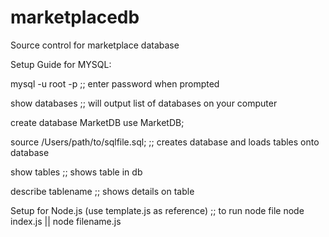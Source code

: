 # marketplacedb
Source control for marketplace database

Setup Guide for MYSQL: 

mysql -u root -p
;; enter password when prompted

show databases
;; will output list of databases on your computer

create database MarketDB
use MarketDB;

source /Users/path/to/sqlfile.sql;
;; creates database and loads tables onto database

show tables
;; shows table in db

describe tablename
;; shows details on table


Setup for Node.js (use template.js as reference)
;; to run node file 
node index.js || node filename.js


